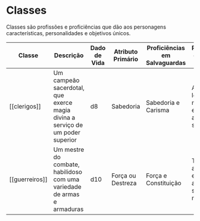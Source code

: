 # Classes

Classes são profissões e proficiências que dão aos personagens características, personalidades e objetivos únicos.

| Classe       | Descrição                                                                     | Dado de Vida | Atributo Primário | Proficiências em Salvaguardas | Proficiências em Armas e Armaduras                    |
| ------------ | ----------------------------------------------------------------------------- | ------------ | ----------------- | ----------------------------- | ----------------------------------------------------- |
| [[clerigos]] | Um campeão sacerdotal, que exerce magia divina a serviço de um poder superior | d8           | Sabedoria         | Sabedoria e Carisma           | Armaduras leves e médias, escudos e armas simples     |
| [[guerreiros]]   | Um mestre do combate, habilidoso com uma variedade de armas e armaduras       | d10          | Força ou Destreza | Força e Constituição          | Todas as armaduras, escudos, armas simples e marciais |


